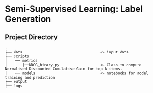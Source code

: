 # Semi-Supervised Learning: Label Generation


## Project Directory

```
.
├── data                                    <- input data
├── scripts
│   ├── metrics
│   │   ├──NDCG_binary.py                   <- Class to compute Normalised Discounted Cumulative Gain for top k items.
│   ├── models                              <- notebooks for model training and prediction
├── output                                  
├── logs                                 
```

